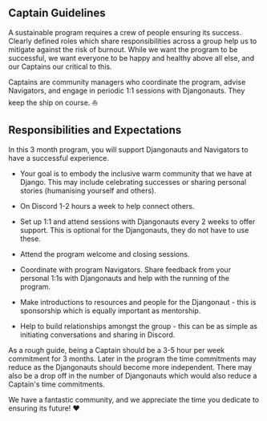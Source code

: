 ## Captain Guidelines

A sustainable program requires a crew of people ensuring its success. Clearly defined 
roles which share responsibilities across a group help us to mitigate against the risk 
of burnout. While we want the program to be successful, we want everyone to be happy 
and healthy above all else, and our Captains our critical to this.

Captains are community managers who coordinate the program, advise Navigators, and 
engage in periodic 1:1 sessions with Djangonauts. They keep the ship on course. :boat:


## Responsibilities and Expectations

In this 3 month program, you will support Djangonauts and Navigators to have a successful 
experience.

- Your goal is to embody the inclusive warm community that we have at Django. This
  may include celebrating successes or sharing personal stories (humanising yourself and 
  others).
  
- On Discord 1-2 hours a week to help connect others.

- Set up 1:1 and attend sessions with Djangonauts every 2 weeks to offer support. 
  This is optional for the Djangonauts, they do not have to use these.
  
- Attend the program welcome and closing sessions.

- Coordinate with program Navigators. Share feedback from your personal 1:1s with 
  Djangonauts and help with the running of the program.
  
- Make introductions to resources and people for the Djangonaut - this is sponsorship 
  which is equally important as mentorship.

- Help to build relationships amongst the group - this can be as simple as initiating 
  conversations and sharing in Discord.

As a rough guide, being a Captain should be a 3-5 hour per week commitment for 3 months. 
Later in the program the time commitments may reduce as the Djangonauts should become
more independent. There may also be a drop off in the number of Djangonauts which would
also reduce a Captain's time commitments.

We have a fantastic community, and we appreciate the time you dedicate to ensuring 
its future! :heart:
